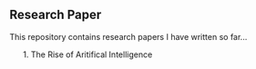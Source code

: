 ## Research Paper
<p> This repository contains research papers I have written so far...</p>
<list> <ol> 1. The Rise of Aritifical Intelligence</ol> </list>
